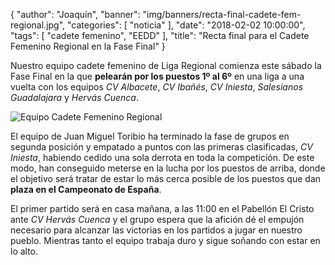 {
  "author": "Joaquín",
  "banner": "img/banners/recta-final-cadete-fem-regional.jpg",
  "categories": [
    "noticia"
  ],
  "date": "2018-02-02 10:00:00",
  "tags": [ "cadete femenino", "EEDD" ],
  "title": "Recta final para el Cadete Femenino Regional en la Fase Final"
}

Nuestro equipo cadete femenino de Liga Regional comienza este sábado
la Fase Final en la que **pelearán por los puestos 1º al 6º** en una
liga a una vuelta con los equipos *CV Albacete*, *CV Ibañés*, *CV
Iniesta*, *Salesianos Guadalajara* y *Hervás Cuenca*.

![Equipo Cadete Femenino Regional](../../../../../img/banners/recta-final-cadete-fem-regional.jpg)

El equipo de Juan Miguel Toribio ha terminado la fase de grupos en
segunda posición y empatado a puntos con las primeras clasificadas,
*CV Iniesta*, habiendo cedido una sola derrota en toda la
competición. De este modo, han conseguido meterse en la lucha por los
puestos de arriba, donde el objetivo será tratar de estar lo más cerca
posible de los puestos que dan **plaza en el Campeonato de España**.

El primer partido será en casa mañana, a las 11:00 en el Pabellón El
Cristo ante *CV Hervás Cuenca* y el grupo espera que la afición dé el
empujón necesario para alcanzar las victorias en los partidos a jugar
en nuestro pueblo. Mientras tanto el equipo trabaja duro y sigue
soñando con estar en lo alto.
